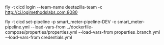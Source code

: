 fly -t cicd login --team-name deetazilla-team -c http://ci.logimethodslabs.com:8080

fly -t cicd set-pipeline -p smart_meter-pipeline-DEV -c smart_meter-pipeline.yml --load-vars-from ../dockerfile-compose/properties/properties.yml --load-vars-from properties_branch.yml --load-vars-from credentials.yml